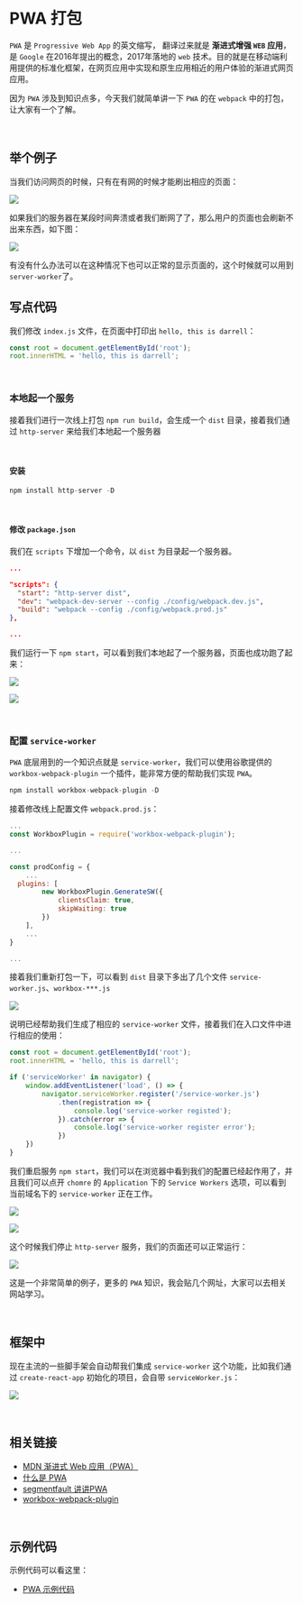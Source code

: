 # PWA 打包

`PWA` 是 `Progressive Web App` 的英文缩写， 翻译过来就是 **渐进式增强 `WEB` 应用**， 是 `Google` 在2016年提出的概念，2017年落地的 `web` 技术。目的就是在移动端利用提供的标准化框架，在网页应用中实现和原生应用相近的用户体验的渐进式网页应用。

因为 `PWA` 涉及到知识点多，今天我们就简单讲一下 `PWA` 的在 `webpack` 中的打包，让大家有一个了解。



&nbsp;

## 举个例子

当我们访问网页的时候，只有在有网的时候才能刷出相应的页面：

![](./img/pwa1.png)

如果我们的服务器在某段时间奔溃或者我们断网了了，那么用户的页面也会刷新不出来东西，如下图：

![](./img/pwa2.png)



有没有什么办法可以在这种情况下也可以正常的显示页面的，这个时候就可以用到 `server-worker`了。



## 写点代码

我们修改 `index.js` 文件，在页面中打印出 `hello, this is darrell`：

```javascript
const root = document.getElementById('root');
root.innerHTML = 'hello, this is darrell';
```

&nbsp;

### 本地起一个服务

接着我们进行一次线上打包 `npm run build`，会生成一个 `dist` 目录，接着我们通过 `http-server` 来给我们本地起一个服务器

&nbsp;

#### 安装

```javascript
npm install http-server -D
```

&nbsp;

#### 修改 `package.json`

我们在 `scripts` 下增加一个命令，以 `dist` 为目录起一个服务器。

```json
...

"scripts": {
  "start": "http-server dist",
  "dev": "webpack-dev-server --config ./config/webpack.dev.js",
  "build": "webpack --config ./config/webpack.prod.js"
},

...
```

我们运行一下 `npm start`，可以看到我们本地起了一个服务器，页面也成功跑了起来：

![](./img/pwa3.png)

![](./img/pwa1.png)



&nbsp;

### 配置 `service-worker`

`PWA` 底层用到的一个知识点就是 `service-worker`，我们可以使用谷歌提供的 `workbox-webpack-plugin` 一个插件，能非常方便的帮助我们实现 `PWA`。

```javascript
npm install workbox-webpack-plugin -D
```

接着修改线上配置文件 `webpack.prod.js`：

```javascript
...
const WorkboxPlugin = require('workbox-webpack-plugin');

...

const prodConfig = {
	...
  plugins: [
		new WorkboxPlugin.GenerateSW({
			clientsClaim: true,
			skipWaiting: true
		})
	],
	...
}

...
```

接着我们重新打包一下，可以看到 `dist` 目录下多出了几个文件 `service-worker.js`、`workbox-***.js`

![](./img/pwa4.png)

说明已经帮助我们生成了相应的 `service-worker` 文件，接着我们在入口文件中进行相应的使用：

```javascript
const root = document.getElementById('root');
root.innerHTML = 'hello, this is darrell';

if ('serviceWorker' in navigator) {
	window.addEventListener('load', () => {
		navigator.serviceWorker.register('/service-worker.js')
			.then(registration => {
				console.log('service-worker registed');
			}).catch(error => {
				console.log('service-worker register error');
			})
	})
}
```

我们重启服务 `npm start`，我们可以在浏览器中看到我们的配置已经起作用了，并且我们可以点开 `chomre` 的 `Application` 下的 `Service Workers` 选项，可以看到当前域名下的  `service-worker` 正在工作。

![](./img/pwa5.png)

![](./img/pwa6.png)



这个时候我们停止 `http-server` 服务，我们的页面还可以正常运行：

![](./img/pwa5.png)



这是一个非常简单的例子，更多的 `PWA` 知识，我会贴几个网址，大家可以去相关网站学习。



&nbsp;

## 框架中

现在主流的一些脚手架会自动帮我们集成 `service-worker` 这个功能，比如我们通过 `create-react-app` 初始化的项目，会自带 `serviceWorker.js`：

![](./img/pwa7.png)



&nbsp;

## 相关链接

- [MDN 渐进式 Web 应用（PWA）](https://developer.mozilla.org/zh-CN/docs/Web/Progressive_web_apps)
- [什么是 PWA](https://lavas.baidu.com/pwa)
- [segmentfault 讲讲PWA](https://segmentfault.com/a/1190000012353473)
- [workbox-webpack-plugin](https://www.npmjs.com/package/workbox-webpack-plugin)

&nbsp;

## 示例代码

示例代码可以看这里：

- [PWA  示例代码](https://github.com/darrell0904/webpack-study-demo/tree/master/chapter3/pwa-demo)